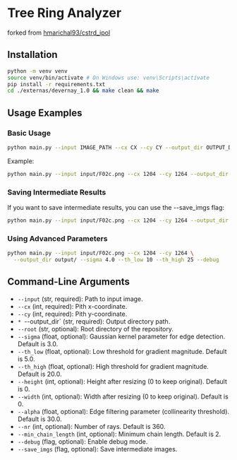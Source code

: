 # Tree Ring Analyzer

forked from [hmarichal93/cstrd_ipol](https://github.com/hmarichal93/cstrd_ipol)

## Installation
```bash
python -m venv venv
source venv/bin/activate # On Windows use: venv\Scripts\activate
pip install -r requirements.txt
cd ./externas/devernay_1.0 && make clean && make
```

## Usage Examples

### Basic Usage

```bash
python main.py --input IMAGE_PATH --cx CX --cy CY --output_dir OUTPUT_DIR
```

Example:
```bash
python main.py --input input/F02c.png --cx 1204 --cy 1264 --output_dir output/
```

### Saving Intermediate Results
If you want to save intermediate results, you can use the --save_imgs flag:
```bash
python main.py --input input/F02c.png --cx 1204 --cy 1264 --output_dir output/ --save_imgs
```

### Using Advanced Parameters
```bash
python main.py --input input/F02c.png --cx 1204 --cy 1264 \
  --output_dir output/ --sigma 4.0 --th_low 10 --th_high 25 --debug
```

## Command-Line Arguments

* `--input` (str, required): Path to input image.
* `--cx` (int, required): Pith x-coordinate.
* `--cy` (int, required): Pith y-coordinate.
* `* `--output_dir` (str, required): Output directory path.
* `--root` (str, optional): Root directory of the repository.
* `--sigma` (float, optional): Gaussian kernel parameter for edge detection. Default is 3.0.
* `--th_low` (float, optional): Low threshold for gradient magnitude. Default is 5.0.
* `--th_high` (float, optional): High threshold for gradient magnitude. Default is 20.0.
* `--height` (int, optional): Height after resizing (0 to keep original). Default is 0.
* `--width` (int, optional): Width after resizing (0 to keep original). Default is 0.
* `--alpha` (float, optional): Edge filtering parameter (collinearity threshold). Default is 30.0.
* `--nr` (int, optional): Number of rays. Default is 360.
* `--min_chain_length` (int, optional): Minimum chain length. Default is 2.
* `--debug` (flag, optional): Enable debug mode.
* `--save_imgs` (flag, optional): Save intermediate images.
